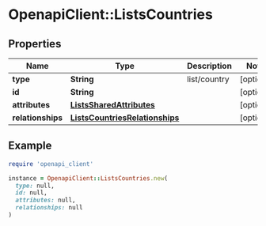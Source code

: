 # OpenapiClient::ListsCountries

## Properties

| Name | Type | Description | Notes |
| ---- | ---- | ----------- | ----- |
| **type** | **String** | list/country | [optional] |
| **id** | **String** |  | [optional] |
| **attributes** | [**ListsSharedAttributes**](ListsSharedAttributes.md) |  | [optional] |
| **relationships** | [**ListsCountriesRelationships**](ListsCountriesRelationships.md) |  | [optional] |

## Example

```ruby
require 'openapi_client'

instance = OpenapiClient::ListsCountries.new(
  type: null,
  id: null,
  attributes: null,
  relationships: null
)
```

